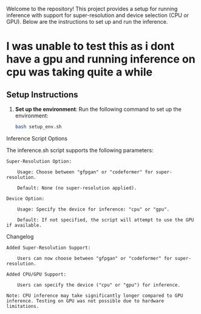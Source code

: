 

Welcome to the repository! This project provides a setup for running inference with support for super-resolution and device selection (CPU or GPU). Below are the instructions to set up and run the inference.

# I was unable to test this as i dont have a gpu and running inference on cpu was taking quite a while

## Setup Instructions

1. **Set up the environment**:
   Run the following command to set up the environment:
   ```bash
   bash setup_env.sh
   
Inference Script Options

The inference.sh script supports the following parameters:

    Super-Resolution Option:

        Usage: Choose between "gfpgan" or "codeformer" for super-resolution.

        Default: None (no super-resolution applied).

    Device Option:

        Usage: Specify the device for inference: "cpu" or "gpu".

        Default: If not specified, the script will attempt to use the GPU if available.

Changelog

    Added Super-Resolution Support:

        Users can now choose between "gfpgan" or "codeformer" for super-resolution.

    Added CPU/GPU Support:

        Users can specify the device ("cpu" or "gpu") for inference.

    Note: CPU inference may take significantly longer compared to GPU inference. Testing on GPU was not possible due to hardware limitations.
